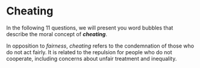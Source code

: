 # Cheating

In the following 11 questions, we will present you word bubbles that describe the moral concept of ***cheating***.

In opposition to *fairness*, *cheating* refers to the condemnation of those who do not act fairly. It is related to the repulsion for people who do not cooperate, including concerns about unfair treatment and inequality.